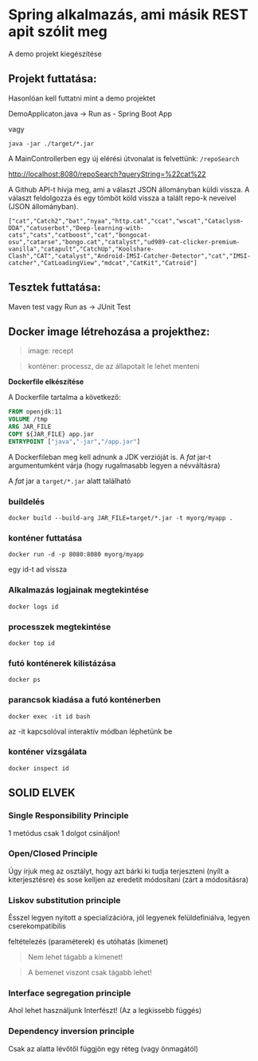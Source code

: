 # Spring alkalmazás, ami másik REST apit szólit meg

A demo projekt kiegészítése

## Projekt futtatása:

Hasonlóan kell futtatni mint a demo projektet

DemoApplicaton.java -> Run as - Spring Boot App

vagy

```
java -jar ./target/*.jar
```

A MainControllerben egy új elérési útvonalat is felvettünk: `/repoSearch`

[http://localhost:8080/repoSearch?queryString=%22cat%22](http://localhost:8080/repoSearch?queryString=%22cat%22)

A Github API-t hívja meg, ami a választ JSON állományban küldi vissza. A választ feldolgozza és egy tömböt köld vissza a talált repo-k neveivel (JSON állományban).

```
["cat","Catch2","bat","nyaa","http.cat","ccat","wscat","Cataclysm-DDA","catuserbot","Deep-learning-with-cats","cats","catboost","cat","bongocat-osu","catarse","bongo.cat","catalyst","ud989-cat-clicker-premium-vanilla","catapult","CatchUp","Koolshare-Clash","CAT","catalyst","Android-IMSI-Catcher-Detector","cat","IMSI-catcher","CatLoadingView","mdcat","CatKit","Catroid"]
```

## Tesztek futtatása:
Maven test vagy Run as -> JUnit Test

## Docker image létrehozása a projekthez:

> image: recept

> konténer: processz, de az állapotait le lehet menteni

**Dockerfile elkészítése**

A Dockerfile tartalma a következő:

```Dockerfile
FROM openjdk:11
VOLUME /tmp
ARG JAR_FILE
COPY ${JAR_FILE} app.jar
ENTRYPOINT ["java","-jar","/app.jar"]
```
A Dockerfileban meg kell adnunk a JDK verzióját is.
A *fat* jar-t argumentumként várja (hogy rugalmasabb legyen a névváltásra)

A *fat* jar a `target/*.jar` alatt található

### buildelés
```
docker build --build-arg JAR_FILE=target/*.jar -t myorg/myapp .
```

### konténer futtatása
```
docker run -d -p 8080:8080 myorg/myapp
```

egy id-t ad vissza

### Alkalmazás logjainak megtekintése
```
docker logs id
```

### processzek megtekintése
```
docker top id
```

### futó konténerek kilistázása
```
docker ps
```

### parancsok kiadása a futó konténerben
```
docker exec -it id bash
```

az -it kapcsolóval interaktív módban léphetünk be

### konténer vizsgálata
```
docker inspect id
```

## SOLID ELVEK

### Single Responsibility Principle
1 metódus csak 1 dolgot csináljon!

### Open/Closed Principle
Úgy írjuk meg az osztályt, hogy azt bárki ki tudja terjeszteni (nyílt a kiterjesztésre)
és sose kelljen az eredetit módosítani (zárt a módosításra)

### Liskov substitution principle
Ésszel legyen nyitott a specializációra, jól legyenek felüldefiniálva, legyen cserekompatibilis

feltételezés (paraméterek) és utóhatás (kimenet)

> Nem lehet tágabb a kimenet!

> A bemenet viszont csak tágabb lehet!

### Interface segregation principle
Ahol lehet használjunk Interfészt!
(Az a legkissebb függés)

### Dependency inversion principle
Csak az alatta lévőtől függjön egy réteg (vagy önmagától)

